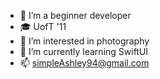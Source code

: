 - 👋 I’m a beginner developer
- 🎓 UofT '11
- 👀 I’m interested in photography
- 🌱 I’m currently learning SwiftUI
- 📫 simpleAshley94@gmail.com

<!---
simpleAshley/simpleAshley is a ✨ special ✨ repository because its `README.md` (this file) appears on your GitHub profile.
You can click the Preview link to take a look at your changes.
--->
